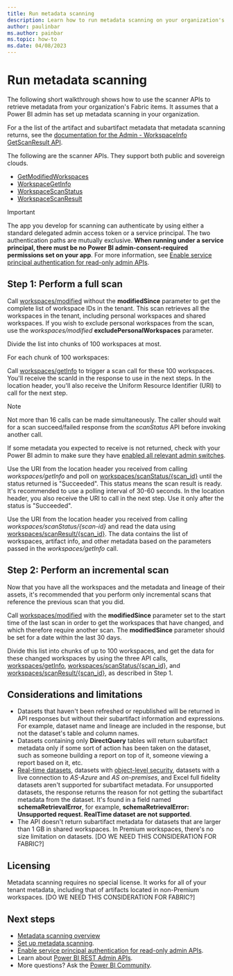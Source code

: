 ```yaml
---
title: Run metadata scanning
description: Learn how to run metadata scanning on your organization's workspaces to get metadata about your organization's Fabric items.
author: paulinbar
ms.author: painbar
ms.topic: how-to
ms.date: 04/08/2023
---
```


# Run metadata scanning

The following short walkthrough shows how to use the scanner APIs to retrieve metadata from your organization's Fabric items. It assumes that a Power BI admin has set up metadata scanning in your organization.

For a the list of the artifact and subartifact metadata that metadata scanning returns, see the [documentation for the Admin - WorkspaceInfo GetScanResult API](/rest/api/power-bi/admin/workspace-info-get-scan-result).

The following are the scanner APIs. They support both public and sovereign clouds.

* [GetModifiedWorkspaces](/rest/api/power-bi/admin/workspace-info-get-modified-workspaces)
* [WorkspaceGetInfo](/rest/api/power-bi/admin/workspace-info-post-workspace-info)
* [WorkspaceScanStatus](/rest/api/power-bi/admin/workspace-info-get-scan-status)
* [WorkspaceScanResult](/rest/api/power-bi/admin/workspace-info-get-scan-result)

> [!IMPORTANT]
> The app you develop for scanning can authenticate by using either a standard delegated admin access token or a service principal. The two authentication paths are mutually exclusive. **When running under a service principal, there must be no Power BI admin-consent-required permissions set on your app**. For more information, see [Enable service principal authentication for read-only admin APIs](./metadata-scanning-enable-read-only-apis.md).

## Step 1: Perform a full scan

Call [workspaces/modified](/rest/api/power-bi/admin/workspace-info-get-modified-workspaces) without the **modifiedSince** parameter to get the complete list of workspace IDs in the tenant. This scan retrieves all the workspaces in the tenant, including personal workspaces and shared workspaces. If you wish to exclude personal workspaces from the scan, use the *workspaces/modified* **excludePersonalWorkspaces** parameter.

Divide the list into chunks of 100 workspaces at most.

For each chunk of 100 workspaces:

Call [workspaces/getInfo](/rest/api/power-bi/admin/workspace-info-post-workspace-info) to trigger a scan call for these 100 workspaces. You'll receive the scanId in the response to use in the next steps. In the location header, you'll also receive the Uniform Resource Identifier (URI) to call for the next step.

>[!NOTE]
> Not more than 16 calls can be made simultaneously. The caller should wait for a scan succeed/failed response from the *scanStatus* API before invoking another call.
>
> If some metadata you expected to receive is not returned, check with your Power BI admin to make sure they have [enabled all relevant admin switches](./metadata-scanning-setup.md).

Use the URI from the location header you received from calling *workspaces/getInfo* and poll on [workspaces/scanStatus/{scan_id}](/rest/api/power-bi/admin/workspace-info-get-scan-status) until the status returned is "Succeeded". This status means the scan result is ready. It's recommended to use a polling interval of 30-60 seconds. In the location header, you also receive the URI to call in the next step. Use it only after the status is "Succeeded".

Use the URI from the location header you received from calling *workspaces/scanStatus/{scan-id}* and read the data using [workspaces/scanResult/{scan_id}](/rest/api/power-bi/admin/workspace-info-get-scan-result). The data contains the list of workspaces, artifact info, and other metadata based on the parameters passed in the *workspaces/getInfo* call.

## Step 2: Perform an incremental scan

Now that you have all the workspaces and the metadata and lineage of their assets, it's recommended that you perform only incremental scans that reference the previous scan that you did.

Call [workspaces/modified](/rest/api/power-bi/admin/workspace-info-get-modified-workspaces) with the **modifiedSince** parameter set to the start time of the last scan in order to get the workspaces that have changed, and which therefore require another scan. The **modifiedSince** parameter should be set for a date within the last 30 days.

Divide this list into chunks of up to 100 workspaces, and get the data for these changed workspaces by using the three API calls, [workspaces/getInfo](/rest/api/power-bi/admin/workspace-info-post-workspace-info), [workspaces/scanStatus/{scan_id}](/rest/api/power-bi/admin/workspace-info-get-scan-status), and [workspaces/scanResult/{scan_id}](/rest/api/power-bi/admin/workspace-info-get-scan-result), as described in Step 1.

## Considerations and limitations

* Datasets that haven't been refreshed or republished will be returned in API responses but without their subartifact information and expressions. For example, dataset name and lineage are included in the response, but not the dataset's table and column names.
* Datasets containing only **DirectQuery** tables will return subartifact metadata only if some sort of action has been taken on the dataset, such as someone building a report on top of it, someone viewing a report based on it, etc.
* [Real-time datasets](/power-bi/connect-data/service-real-time-streaming), datasets with [object-level security](https://powerbi.microsoft.com/blog/object-level-security-ols-is-now-generally-available-in-power-bi-premium-and-pro/), datasets with a live connection to *AS-Azure* and *AS on-premises*, and Excel full fidelity datasets aren't supported for subartifact metadata. For unsupported datasets, the response returns the reason for not getting the subartifact metadata from the dataset. It's found in a field named **schemaRetrievalError**, for example, **schemaRetrievalError: Unsupported request. RealTime dataset are not supported**.
* The API doesn't return subartifact metadata for datasets that are larger than 1 GB in shared workspaces. In Premium workspaces, there's no size limitation on datasets. [DO WE NEED THIS CONSIDERATION FOR FABRIC?]

## Licensing

Metadata scanning requires no special license. It works for all of your tenant metadata, including that of artifacts located in non-Premium workspaces. [DO WE NEED THIS CONSIDERATION FOR FABRIC?]

## Next steps

* [Metadata scanning overview](./metadata-scanning-overview.md)
* [Set up metadata scanning](./metadata-scanning-setup.md).
* [Enable service principal authentication for read-only admin APIs](./metadata-scanning-enable-read-only-apis.md).
* Learn about [Power BI REST Admin APIs](/rest/api/power-bi/admin).
* More questions? Ask the [Power BI Community](https://community.powerbi.com).